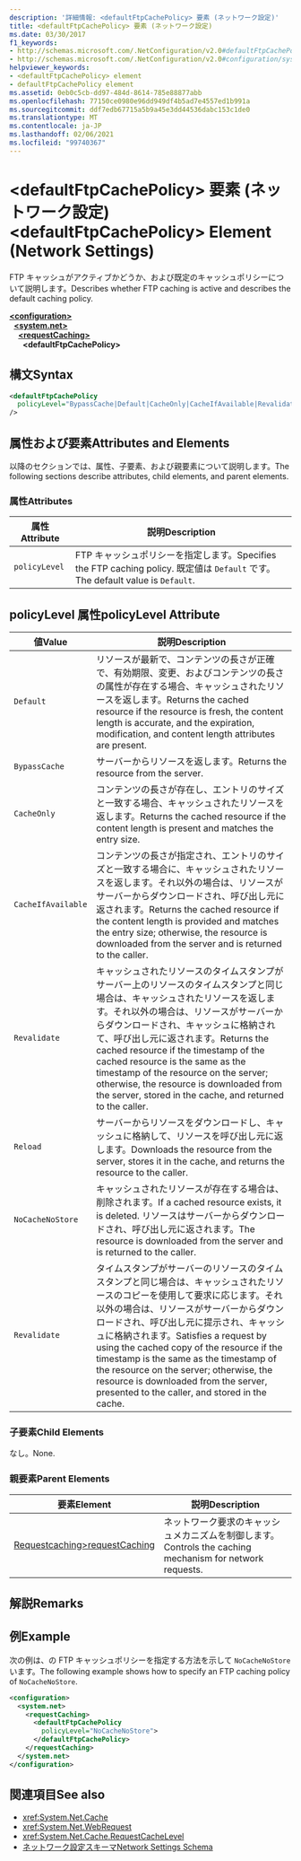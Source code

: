 ```yaml
---
description: '詳細情報: <defaultFtpCachePolicy> 要素 (ネットワーク設定)'
title: <defaultFtpCachePolicy> 要素 (ネットワーク設定)
ms.date: 03/30/2017
f1_keywords:
- http://schemas.microsoft.com/.NetConfiguration/v2.0#defaultFtpCachePolicy
- http://schemas.microsoft.com/.NetConfiguration/v2.0#configuration/system.net/requestCaching/defaultFtpCachePolicy
helpviewer_keywords:
- <defaultFtpCachePolicy> element
- defaultFtpCachePolicy element
ms.assetid: 0eb0c5cb-dd97-484d-8614-785e88877abb
ms.openlocfilehash: 77150ce0980e96dd949df4b5ad7e4557ed1b991a
ms.sourcegitcommit: ddf7edb67715a5b9a45e3dd44536dabc153c1de0
ms.translationtype: MT
ms.contentlocale: ja-JP
ms.lasthandoff: 02/06/2021
ms.locfileid: "99740367"
---
```

# <a name="defaultftpcachepolicy-element-network-settings"></a><span data-ttu-id="70b49-103">\<defaultFtpCachePolicy> 要素 (ネットワーク設定)</span><span class="sxs-lookup"><span data-stu-id="70b49-103">\<defaultFtpCachePolicy> Element (Network Settings)</span></span>

<span data-ttu-id="70b49-104">FTP キャッシュがアクティブかどうか、および既定のキャッシュポリシーについて説明します。</span><span class="sxs-lookup"><span data-stu-id="70b49-104">Describes whether FTP caching is active and describes the default caching policy.</span></span>  

[**\<configuration>**](../configuration-element.md)\
&nbsp;&nbsp;[**\<system.net>**](system-net-element-network-settings.md)\
&nbsp;&nbsp;&nbsp;&nbsp;[**\<requestCaching>**](requestcaching-element-network-settings.md)\
&nbsp;&nbsp;&nbsp;&nbsp;&nbsp;&nbsp;**\<defaultFtpCachePolicy>**

## <a name="syntax"></a><span data-ttu-id="70b49-105">構文</span><span class="sxs-lookup"><span data-stu-id="70b49-105">Syntax</span></span>  
  
```xml  
<defaultFtpCachePolicy  
  policyLevel="BypassCache|Default|CacheOnly|CacheIfAvailable|Revalidate|Reload|NoCacheNoStore|Revalidate"  
/>  
```  
  
## <a name="attributes-and-elements"></a><span data-ttu-id="70b49-106">属性および要素</span><span class="sxs-lookup"><span data-stu-id="70b49-106">Attributes and Elements</span></span>  

 <span data-ttu-id="70b49-107">以降のセクションでは、属性、子要素、および親要素について説明します。</span><span class="sxs-lookup"><span data-stu-id="70b49-107">The following sections describe attributes, child elements, and parent elements.</span></span>  
  
### <a name="attributes"></a><span data-ttu-id="70b49-108">属性</span><span class="sxs-lookup"><span data-stu-id="70b49-108">Attributes</span></span>  
  
|<span data-ttu-id="70b49-109">属性</span><span class="sxs-lookup"><span data-stu-id="70b49-109">Attribute</span></span>|<span data-ttu-id="70b49-110">説明</span><span class="sxs-lookup"><span data-stu-id="70b49-110">Description</span></span>|  
|---------------|-----------------|  
|`policyLevel`|<span data-ttu-id="70b49-111">FTP キャッシュポリシーを指定します。</span><span class="sxs-lookup"><span data-stu-id="70b49-111">Specifies the FTP caching policy.</span></span> <span data-ttu-id="70b49-112">既定値は `Default` です。</span><span class="sxs-lookup"><span data-stu-id="70b49-112">The default value is `Default`.</span></span>|  
  
## <a name="policylevel-attribute"></a><span data-ttu-id="70b49-113">policyLevel 属性</span><span class="sxs-lookup"><span data-stu-id="70b49-113">policyLevel Attribute</span></span>  
  
|<span data-ttu-id="70b49-114">値</span><span class="sxs-lookup"><span data-stu-id="70b49-114">Value</span></span>|<span data-ttu-id="70b49-115">説明</span><span class="sxs-lookup"><span data-stu-id="70b49-115">Description</span></span>|  
|-----------|-----------------|  
|`Default`|<span data-ttu-id="70b49-116">リソースが最新で、コンテンツの長さが正確で、有効期限、変更、およびコンテンツの長さの属性が存在する場合、キャッシュされたリソースを返します。</span><span class="sxs-lookup"><span data-stu-id="70b49-116">Returns the cached resource if the resource is fresh, the content length is accurate, and the expiration, modification, and content length attributes are present.</span></span>|  
|`BypassCache`|<span data-ttu-id="70b49-117">サーバーからリソースを返します。</span><span class="sxs-lookup"><span data-stu-id="70b49-117">Returns the resource from the server.</span></span>|  
|`CacheOnly`|<span data-ttu-id="70b49-118">コンテンツの長さが存在し、エントリのサイズと一致する場合、キャッシュされたリソースを返します。</span><span class="sxs-lookup"><span data-stu-id="70b49-118">Returns the cached resource if the content length is present and matches the entry size.</span></span>|  
|`CacheIfAvailable`|<span data-ttu-id="70b49-119">コンテンツの長さが指定され、エントリのサイズと一致する場合に、キャッシュされたリソースを返します。それ以外の場合は、リソースがサーバーからダウンロードされ、呼び出し元に返されます。</span><span class="sxs-lookup"><span data-stu-id="70b49-119">Returns the cached resource if the content length is provided and matches the entry size; otherwise, the resource is downloaded from the server and is returned to the caller.</span></span>|  
|`Revalidate`|<span data-ttu-id="70b49-120">キャッシュされたリソースのタイムスタンプがサーバー上のリソースのタイムスタンプと同じ場合は、キャッシュされたリソースを返します。それ以外の場合は、リソースがサーバーからダウンロードされ、キャッシュに格納されて、呼び出し元に返されます。</span><span class="sxs-lookup"><span data-stu-id="70b49-120">Returns the cached resource if the timestamp of the cached resource is the same as the timestamp of the resource on the server; otherwise, the resource is downloaded from the server, stored in the cache, and returned to the caller.</span></span>|  
|`Reload`|<span data-ttu-id="70b49-121">サーバーからリソースをダウンロードし、キャッシュに格納して、リソースを呼び出し元に返します。</span><span class="sxs-lookup"><span data-stu-id="70b49-121">Downloads the resource from the server, stores it in the cache, and returns the resource to the caller.</span></span>|  
|`NoCacheNoStore`|<span data-ttu-id="70b49-122">キャッシュされたリソースが存在する場合は、削除されます。</span><span class="sxs-lookup"><span data-stu-id="70b49-122">If a cached resource exists, it is deleted.</span></span> <span data-ttu-id="70b49-123">リソースはサーバーからダウンロードされ、呼び出し元に返されます。</span><span class="sxs-lookup"><span data-stu-id="70b49-123">The resource is downloaded from the server and is returned to the caller.</span></span>|  
|`Revalidate`|<span data-ttu-id="70b49-124">タイムスタンプがサーバーのリソースのタイムスタンプと同じ場合は、キャッシュされたリソースのコピーを使用して要求に応じます。それ以外の場合は、リソースがサーバーからダウンロードされ、呼び出し元に提示され、キャッシュに格納されます。</span><span class="sxs-lookup"><span data-stu-id="70b49-124">Satisfies a request by using the cached copy of the resource if the timestamp is the same as the timestamp of the resource on the server; otherwise, the resource is downloaded from the server, presented to the caller, and stored in the cache.</span></span>|  
  
### <a name="child-elements"></a><span data-ttu-id="70b49-125">子要素</span><span class="sxs-lookup"><span data-stu-id="70b49-125">Child Elements</span></span>  

 <span data-ttu-id="70b49-126">なし。</span><span class="sxs-lookup"><span data-stu-id="70b49-126">None.</span></span>  
  
### <a name="parent-elements"></a><span data-ttu-id="70b49-127">親要素</span><span class="sxs-lookup"><span data-stu-id="70b49-127">Parent Elements</span></span>  
  
|<span data-ttu-id="70b49-128">要素</span><span class="sxs-lookup"><span data-stu-id="70b49-128">Element</span></span>|<span data-ttu-id="70b49-129">説明</span><span class="sxs-lookup"><span data-stu-id="70b49-129">Description</span></span>|  
|-------------|-----------------|  
|[<span data-ttu-id="70b49-130">Requestcaching></span><span class="sxs-lookup"><span data-stu-id="70b49-130">requestCaching</span></span>](requestcaching-element-network-settings.md)|<span data-ttu-id="70b49-131">ネットワーク要求のキャッシュメカニズムを制御します。</span><span class="sxs-lookup"><span data-stu-id="70b49-131">Controls the caching mechanism for network requests.</span></span>|  
  
## <a name="remarks"></a><span data-ttu-id="70b49-132">解説</span><span class="sxs-lookup"><span data-stu-id="70b49-132">Remarks</span></span>  
  
## <a name="example"></a><span data-ttu-id="70b49-133">例</span><span class="sxs-lookup"><span data-stu-id="70b49-133">Example</span></span>  

 <span data-ttu-id="70b49-134">次の例は、の FTP キャッシュポリシーを指定する方法を示して `NoCacheNoStore` います。</span><span class="sxs-lookup"><span data-stu-id="70b49-134">The following example shows how to specify an FTP caching policy of `NoCacheNoStore`.</span></span>  
  
```xml  
<configuration>  
  <system.net>  
    <requestCaching>  
      <defaultFtpCachePolicy  
        policyLevel="NoCacheNoStore">  
      </defaultFtpCachePolicy>  
    </requestCaching>  
  </system.net>  
</configuration>  
```  
  
## <a name="see-also"></a><span data-ttu-id="70b49-135">関連項目</span><span class="sxs-lookup"><span data-stu-id="70b49-135">See also</span></span>

- <xref:System.Net.Cache>
- <xref:System.Net.WebRequest>
- <xref:System.Net.Cache.RequestCacheLevel>
- [<span data-ttu-id="70b49-136">ネットワーク設定スキーマ</span><span class="sxs-lookup"><span data-stu-id="70b49-136">Network Settings Schema</span></span>](index.md)
